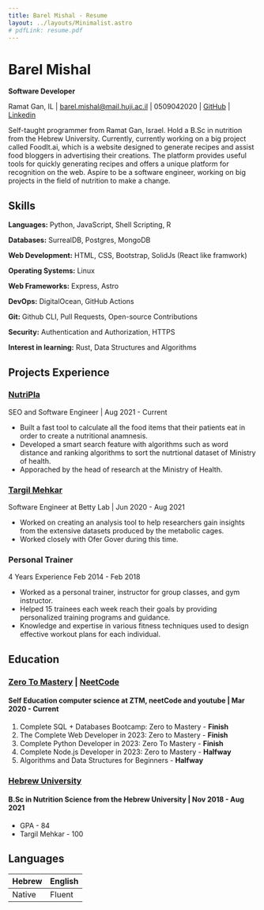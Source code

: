 ```yaml
---
title: Barel Mishal - Resume
layout: ../layouts/Minimalist.astro
# pdfLink: resume.pdf
---
```


# Barel Mishal

**Software Developer**

Ramat Gan, IL | barel.mishal@mail.huji.ac.il | 0509042020 | [GitHub](<https://github.com/barel-mishal>) | [Linkedin](<https://www.linkedin.com/in/barel-mishal/>) 

Self-taught programmer from Ramat Gan, Israel. Hold a B.Sc in nutrition from the Hebrew University. Currently, currently working on a big project called FoodIt.ai, which is a website designed to generate recipes and assist food bloggers in advertising their creations. The platform provides useful tools for quickly generating recipes and offers a unique platform for recognition on the web. Aspire to be a software engineer, working on big projects in the field of nutrition to make a change.

## Skills

**Languages:** Python, JavaScript, Shell Scripting, R

**Databases:** SurrealDB, Postgres, MongoDB

**Web Development:** HTML, CSS, Bootstrap, SolidJs (React like framwork)

**Operating Systems:** Linux

**Web Frameworks:** Express, Astro

**DevOps:** DigitalOcean, GitHub Actions

**Git:** Github CLI, Pull Requests, Open-source Contributions

**Security:** Authentication and Authorization, HTTPS

**Interest in learning:** Rust, Data Structures and Algorithms

## Projects Experience

<!-- ### [FoodIt](<>)

- Utilized the powerful combination of Polars and SurrealDB for efficient data storage and management.
- Built the user interface using SolidJs and the server using the Astro and Express frameworks. -->

### [NutriPla](<https://nutriplay.io>)

SEO and Software Engineer | Aug 2021 - Current

- Built a fast tool to calculate all the food items that their patients eat in order to create a nutritional anamnesis.
- Developed a smart search feature with algorithms such as word distance and ranking algorithms to sort the nutrtional dataset of Ministry of health.
- Apporached by the head of research at the Ministry of Health.

### [Targil Mehkar](<https://docs.google.com/document/d/1riWszdZaGeG8sQb_88hFiMAbSOKesnofOflr3RHObHo/edit?usp=sharing>)

Software Engineer at Betty Lab | Jun 2020 - Aug 2021

- Worked on creating an analysis tool to help researchers gain insights from the extensive datasets produced by the metabolic cages.
- Worked closely with Ofer Gover during this time.

### Personal Trainer 

4 Years Experience Feb 2014 - Feb 2018

- Worked as a personal trainer, instructor for group classes, and gym instructor.
- Helped 15 trainees each week reach their goals by providing personalized training programs and guidance.
- Knowledge and expertise in various fitness techniques used to design effective workout plans for each individual.

## Education

### [Zero To Mastery](<https://zerotomastery.io/>) | [NeetCode](<https://neetcode.io/>) 

#### Self Education computer science at ZTM, neetCode and youtube | Mar 2020 - Current 
1. Complete SQL + Databases Bootcamp: Zero to Mastery - **Finish**
2. The Complete Web Developer in 2023: Zero to Mastery - **Finish**
3. Complete Python Developer in 2023: Zero To Mastery - **Finish**
4. Complete Node.js Developer in 2023: Zero to Mastery - **Halfway**
5. Algorithms and Data Structures for Beginners - **Halfway**


### [Hebrew University](<https://new.huji.ac.il/>) 

#### B.Sc in Nutrition Science from the Hebrew University | Nov 2018 - Aug 2021

* GPA - 84
* Targil Mehkar - 100

## Languages

| Hebrew | English |
| -------| ------- |
| Native | Fluent  |




<!-- ## Soft skils  -->

